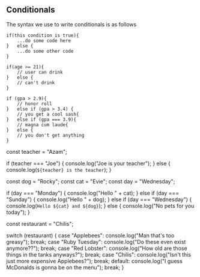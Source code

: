 ## Conditionals

The syntax we use to write conditionals is as follows

```
if(this condition is true){
    ...do some code here
}   else {
    ...do some other code
}
```

```
if(age >= 21){
    // user can drink
}   else {
    // can't drink
}
```

```
if (gpa > 2.9){
    // honor roll
}   else if (gpa > 3.4) {
    // you get a cool sash{
}   else if (gpa === 3.9){
    // magna cum laude{
}   else {
    // you don't get anything
}
```

const teacher = "Azam";

if (teacher === "Joe") {
console.log("Joe is your teacher");
} else {
console.log(`${teacher} is the teacher`);
}

const dog = "Rocky";
const cat = "Evie";
const day = "Wednesday";

if (day === "Monday") {
console.log("Hello " + cat);
} else if (day === "Sunday") {
console.log("Hello " + dog);
} else if (day === "Wednesday") {
console.log(`Hello ${cat} and ${dog}`);
} else {
console.log("No pets for you today");
}

const restaurant = "Chilis";

switch (restaurant) {
case "Applebees":
console.log("Man that's too greasy");
break;
case "Ruby Tuesday":
console.log("Do these even exist anymore??");
break;
case "Red Lobster":
console.log("How old are those things in the tanks anyways?");
break;
case "Chilis":
console.log("Isn't this just more expensive Applebees?");
break;
default:
console.log("I guess McDonalds is gonna be on the menu");
break;
}
